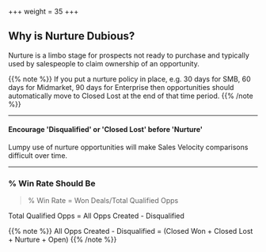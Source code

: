 +++
weight = 35
+++

## Why is Nurture Dubious?

Nurture is a limbo stage for prospects not ready to purchase and typically used by salespeople to claim ownership of an opportunity.

{{% note %}}
If you put a nurture policy in place, e.g. 30 days for SMB, 60 days for Midmarket, 90 days for Enterprise then opportunities should automatically move to Closed Lost at the end of that time period.
{{% /note %}}

___

#### Encourage 'Disqualified' or 'Closed Lost' before 'Nurture'
Lumpy use of nurture opportunities will make Sales Velocity comparisons difficult over time.

___

### % Win Rate Should Be

>% Win Rate = Won Deals/Total Qualified Opps

Total Qualified Opps = All Opps Created - Disqualified<br>

{{% note %}}
All Opps Created - Disqualified = (Closed Won + Closed Lost + Nurture + Open)
{{% /note %}}

